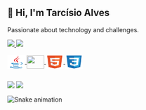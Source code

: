 ## 👋 Hi, I'm Tarcísio Alves
<p>Passionate about technology and challenges.</p>
<div >
  <a href="https://github.com/TarcisioAlves01">
  <img height="180em" src="https://github-readme-stats.vercel.app/api?username=TarcisioAlves01&show_icons=true&theme=dark&include_all_commits=true&count_private=true"/>
  <img height="180em" src="https://github-readme-stats.vercel.app/api/top-langs/?username=TarcisioAlves01&layout=compact&langs_count=7&theme=dark"/>
</div>
  
<div style="display: inline_block"><br>   
  <img align="center" alt="" height="30" width="40" src="https://raw.githubusercontent.com/devicons/devicon/master/icons/java/java-original.svg">
  <img align="center" alt="" height="30" width="40" src="https://avatars.githubusercontent.com/u/3494069?s=200&v=4">
   <img align="center" alt="" height="30" width="40" src="https://raw.githubusercontent.com/devicons/devicon/master/icons/html5/html5-original.svg">
  <img align="center" alt="" height="30" width="40" src="https://raw.githubusercontent.com/devicons/devicon/master/icons/css3/css3-original.svg">
  
</div>
  
## 
  
<div>
  <a href = "mailto:tarcisio.bwm@gmail.com"  target="_blank"><img src="https://img.shields.io/badge/Gmail-D14836?style=for-the-badge&logo=gmail&logoColor=white" target="_blank"></a>
  <a href="https://www.linkedin.com/in/tarcisio-alves-046624219/" target="_blank"><img src="https://img.shields.io/badge/-LinkedIn-%230077B5?style=for-the-badge&logo=linkedin&logoColor=white" target="_blank"></a> 
  
  ![Snake animation](https://github.com/TarcisioAlves01/TarcusuiAlves01/blob/main/github-contribution-grid-snake.svg)
</div>

